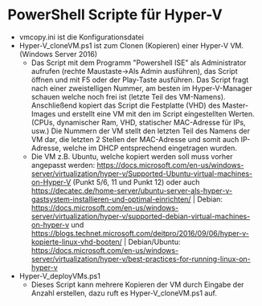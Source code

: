 # PowerShell Scripte für Hyper-V

* vmcopy.ini ist die Konfigurationsdatei
* Hyper-V_cloneVM.ps1 ist zum Clonen (Kopieren) einer Hyper-V VM. (Windows Server 2016)
	* Das Script mit dem Programm "Powershell ISE" als Administrator aufrufen (rechte Maustaste->Als Admin ausführen), das Script öffnen und mit F5 oder der Play-Taste ausführen. Das Script fragt nach einer zweistelligen Nummer, am besten im Hyper-V-Manager schauen welche noch frei ist (letzte Teil des VM-Namens). Anschließend kopiert das Script die Festplatte (VHD) des Master-Images und erstellt eine VM mit den im Script eingestellten Werten. (CPUs, dynamischer Ram, VHD, statischer MAC-Adresse für IPs, usw.) Die Nummern der VM stellt den letzten Teil des Namens der VM dar, die letzten 2 Stellen der MAC-Adresse und somit auch IP-Adresse, welche im DHCP entsprechend eingetragen wurden.
	* Die VM z.B. Ubuntu, welche kopiert werden soll muss vorher angepasst werden: https://docs.microsoft.com/en-us/windows-server/virtualization/hyper-v/Supported-Ubuntu-virtual-machines-on-Hyper-V (Punkt 5/6, 11 und Punkt 12) oder auch https://decatec.de/home-server/ubuntu-server-als-hyper-v-gastsystem-installieren-und-optimal-einrichten/  | Debian: https://docs.microsoft.com/en-us/windows-server/virtualization/hyper-v/supported-debian-virtual-machines-on-hyper-v und https://blogs.technet.microsoft.com/deitpro/2016/09/06/hyper-v-kopierte-linux-vhd-booten/ | Debian/Ubuntu: https://docs.microsoft.com/en-us/windows-server/virtualization/hyper-v/best-practices-for-running-linux-on-hyper-v
* Hyper-V_deployVMs.ps1
	* Dieses Script kann mehrere Kopieren der VM durch Eingabe der Anzahl erstellen, dazu ruft es Hyper-V_cloneVM.ps1 auf.
